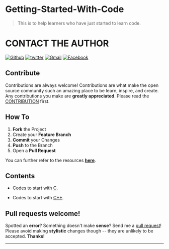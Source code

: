 # Getting-Started-With-Code
>This is to help learners who have just started to learn code.

# CONTACT THE AUTHOR

[![Github](http://i.imgur.com/0o48UoR.png)](https://github.com/CH-ND-N)
[![twitter](http://i.imgur.com/tXSoThF.png)](https://twitter.com/Ch_nd_n?s=08)
[![Gmail](http://i.imgur.com/yCsTjba.png)](https://mail.google.com/mail/u/0/#inbox)
[![Facebook](http://i.imgur.com/P3YfQoD.png )](https://www.facebook.com/profile.php?id=100053187492538)
## Contribute

Contributions are always welcome!
Contributions are what make the open source community such an amazing place to be learn, inspire, and create. Any contributions you make are **greatly appreciated**.
Please read the [CONTRIBUTION](CONTRIBUTION.md) first.

## How To
1. **Fork** the Project
2. Create your **Feature Branch**
3. **Commit** your Changes
4. **Push** to the Branch 
5. Open a **Pull Request**

You can further refer to the resources [**here**](HOWTO.md).

## Contents
- Codes to start with [C](https://github.com/CH-ND-N/Getting-Started-With-Code/tree/main/Some%20Codes%20To%20Try/c).

- Codes to start with [C++](https://github.com/CH-ND-N/Getting-Started-With-Code/tree/main/Some%20Codes%20To%20Try/C%2B%2B).
## Pull requests welcome!

Spotted an **error**? Something doesn't make **sense**? Send me a [pull
request](https://github.com/noffle/art-of-readme/pulls)! Please avoid making
**stylistic** changes though -- they are unlikely to be accepted. **Thanks!**
******************************************************************************************************************************************************************

